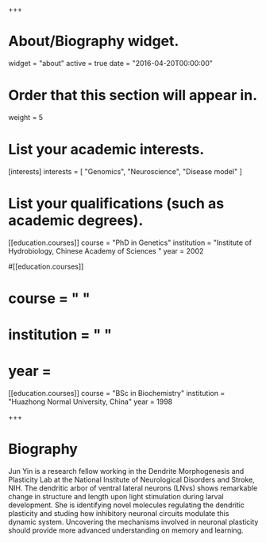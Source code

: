 +++
# About/Biography widget.
widget = "about"
active = true
date = "2016-04-20T00:00:00"

# Order that this section will appear in.
weight = 5

# List your academic interests.
[interests]
  interests = [
    "Genomics",
    "Neuroscience",
    "Disease model"
  ]

# List your qualifications (such as academic degrees).
[[education.courses]]
  course = "PhD in Genetics"
  institution = "Institute of Hydrobiology, Chinese Academy of Sciences "
  year = 2002

#[[education.courses]]
#  course = " "
#  institution = " "
#  year = 

[[education.courses]]
  course = "BSc in Biochemistry"
  institution = "Huazhong Normal University, China"
  year = 1998
 
+++

# Biography

Jun Yin is a research fellow working in the Dendrite Morphogenesis and Plasticity Lab at the National Institute of Neurological Disorders and Stroke, NIH. The dendritic arbor of ventral lateral neurons (LNvs) shows remarkable change in structure and length upon light stimulation during larval development. She is identifying novel molecules regulating the dendritic plasticity and studing how inhibitory neuronal circuits modulate this dynamic system. Uncovering the mechanisms involved in neuronal plasticity should provide more advanced understanding on memory and learning.  
